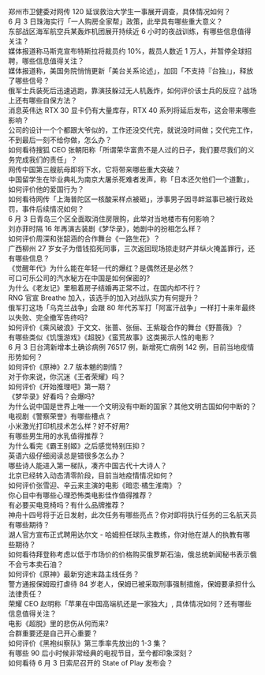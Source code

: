 郑州市卫健委对网传 120 延误救治大学生一事展开调查，具体情况如何？  
6 月 3 日珠海实行「一人购房全家帮」政策，此举具有哪些重大意义？  
东部战区海军航空兵某轰炸机团展开持续近 6 小时的夜战训练，有哪些信息值得关注？  
媒体报道称马斯克宣布特斯拉将裁员约 10%，裁员人数近 1 万人，并暂停全球招聘，哪些信息值得关注？  
媒体报道称，美国务院悄悄更新「美台关系论述」，加回「不支持『台独』」，释放了哪些信号？  
俄军士兵装死后迅速逃跑，靠演技躲过无人机轰炸，如何评价该士兵的反应？战场上还有哪些自保方法？  
消息英伟达 RTX 30 显卡仍有大量库存，RTX 40 系列将延后发布，这会带来哪些影响？  
公司的设计一个个都跟大爷似的，工作还没交代完，就说没时间做；交代完工作，不到最后一刻不给你做，怎么办？  
如何看待搜狐 CEO 张朝阳称「所谓荣华富贵不是人过的日子，我们要尽我们的义务完成我们的责任」？  
网传中国第三艘航母即将下水，它将带来哪些重大突破？  
中国留学生在毕业典礼为南京大屠杀死难者发声，称「日本还欠他们一个道歉」，如何评价他的爱国行为？  
如何看待网传「上海普陀区一核酸采样点被砸」，涉事男子因寻衅滋事已被行政处罚，事件后续情况如何？  
6 月 3 日青岛三个区全面取消住房限购，此举对当地楼市有何影响？  
刘亦菲时隔 16 年再演古装剧《梦华录》，她剧中的扮相怎么样？  
如何评价周深和张韶涵的合作舞台《一路生花》？  
广西柳州 27 岁女子为借钱掐死同事，三次返回现场掠走财产并纵火掩盖罪行，还有哪些信息？  
《觉醒年代》为什么能在年轻一代的爆红？是偶然还是必然？  
可口可乐公司的汽水秘方在中国是如何保密的?  
为什么《老友记》里租着房子结婚再正常不过，在国内却不行？  
RNG 官宣 Breathe 加入，该选手的加入对战队实力有何提升？  
俄军打这场「乌克兰战争」会跟 80 年代苏军打「阿富汗战争」一样打十来年最终以失败、完全撤军告终吗?  
如何评价《乘风破浪》于文文、张蔷、张俪、王紫璇合作的舞台《野蔷薇》？  
有哪些类似《饥饿游戏》《超脱》《蛮荒故事》这类揭示人性的电影？  
6 月 3 日台湾新增本土确诊病例 76517 例，新增死亡病例 142 例，目前当地疫情形势如何？  
如何评价《原神》2.7 版本魈的剧情？  
对于你来说，你沉迷《王者荣耀》吗？  
如何评价《开始推理吧》第一期？  
《梦华录》好看吗？会爆吗?  
为什么说中国是世界上唯一一个文明没有中断的国家？其他文明古国如何中断的？  
电视剧《警察荣誉》有哪些槽点？  
小米激光打印机技术怎么样？好不好用?  
有哪些男生用的水乳值得推荐？  
为什么看完《霸王别姬》之后感觉特别压抑？  
英语六级仔细阅读总是错很多怎么办？  
哪些诗人能进入第一梯队，凑齐中国古代十大诗人？  
北京已经转入动态清零阶段，目前当地疫情情况如何？  
如何评价张雪迎、辛云来主演的电影《暗恋·橘生淮南》？  
你心目中有哪些心理恐怖类电影佳作值得推荐？  
有必要买电竞椅吗？有什么品牌推荐？  
神舟十四号将于近日发射，此次任务有哪些亮点？你对即将执行任务的三名航天员有哪些期待？  
湖人官方宣布正式聘用达尔文 - 哈姆担任球队主教练，你对他在湖人的执教有哪些期待？  
如何看待拜登称考虑以低于市场价的价格购买俄罗斯石油，俄总统新闻秘书表示俄不会亏本卖石油？  
如何评价《原神》最新穷途末路主线任务？  
警方通报保姆殴打虐待 84 岁老人，保姆已被采取刑事强制措施，保姆要承担什么法律责任？  
荣耀 CEO 赵明称「苹果在中国高端机还是一家独大」, 具体情况如何？还有哪些信息值得关注？  
电影《超脱》里的悲伤从何而来?  
合群重要还是自己开心重要？  
如何评价《黑袍纠察队》第三季率先放出的 1-3 集？  
有哪些 90 后小时候非常经典的电视节目，至今都印象深刻？  
如何看待 6 月 3 日索尼召开的 State of Play 发布会？  
